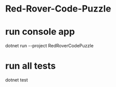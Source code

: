 # Red-Rover-Code-Puzzle
# run console app
dotnet run --project RedRoverCodePuzzle

# run all tests
dotnet test